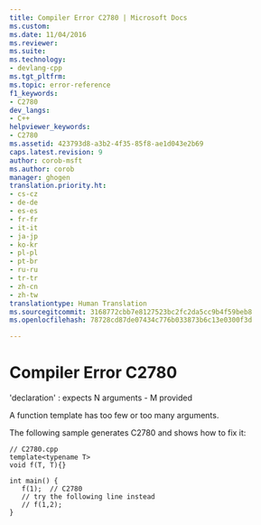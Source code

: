 ```yaml
---
title: Compiler Error C2780 | Microsoft Docs
ms.custom: 
ms.date: 11/04/2016
ms.reviewer: 
ms.suite: 
ms.technology:
- devlang-cpp
ms.tgt_pltfrm: 
ms.topic: error-reference
f1_keywords:
- C2780
dev_langs:
- C++
helpviewer_keywords:
- C2780
ms.assetid: 423793d8-a3b2-4f35-85f8-ae1d043e2b69
caps.latest.revision: 9
author: corob-msft
ms.author: corob
manager: ghogen
translation.priority.ht:
- cs-cz
- de-de
- es-es
- fr-fr
- it-it
- ja-jp
- ko-kr
- pl-pl
- pt-br
- ru-ru
- tr-tr
- zh-cn
- zh-tw
translationtype: Human Translation
ms.sourcegitcommit: 3168772cbb7e8127523bc2fc2da5cc9b4f59beb8
ms.openlocfilehash: 78728cd87de07434c776b033873b6c13e0300f3d

---
```

# Compiler Error C2780
'declaration' : expects N arguments - M provided  
  
 A function template has too few or too many arguments.  
  
 The following sample generates C2780 and shows how to fix it:  
  
```  
// C2780.cpp  
template<typename T>  
void f(T, T){}  
  
int main() {  
   f(1);  // C2780  
   // try the following line instead  
   // f(1,2);  
}  
```


<!--HONumber=Jan17_HO1-->


